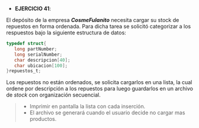 - __EJERCICIO 41__: 

El depósito de la empresa __*CosmeFulanito*__ necesita cargar su stock de repuestos en forma ordenada. Para dicha tarea se solicitó categorizar a los respuestos bajo la siguiente estructura de datos:

 ```c
typedef struct{
    long partNumber;
    long serialNumber;
    char descripcion[40];       
    char ubicacion[100];        
}repuestos_t;
```
Los repuestos no están ordenados, se solicita cargarlos en una lista, la cual ordene por descripción a los repuestos para luego guardarlos en un archivo de *stock* con organización secuencial.
    
> - Imprimir en pantalla la lista con cada inserción. 
> - El archivo se generará cuando el usuario decide no cargar mas productos.